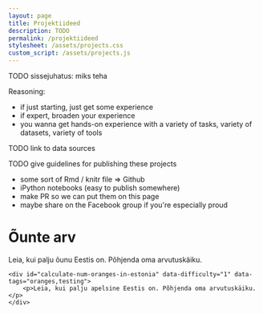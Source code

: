 ```yaml
---
layout: page
title: Projektiideed
description: TODO
permalink: /projektiideed
stylesheet: /assets/projects.css
custom_script: /assets/projects.js
---
```


TODO sissejuhatus: miks teha

Reasoning:
* if just starting, just get some experience
* if expert, broaden your experience
* you wanna get hands-on experience with a variety of tasks, variety of datasets, variety of tools

TODO link to data sources

TODO give guidelines for publishing these projects
* some sort of Rmd / knitr file => Github
* iPython notebooks (easy to publish somewhere)
* make PR so we can put them on this page
* maybe share on the Facebook group if you're especially proud


<div class="projects">
	<div id="calculate-num-apples-in-estonia" data-difficulty="3" data-tags="apples,testing">
		<h1>Õunte arv</h1>
		<p>Leia, kui palju õunu Eestis on. Põhjenda oma arvutuskäiku.</p>
	</div>

	<div id="calculate-num-oranges-in-estonia" data-difficulty="1" data-tags="oranges,testing">
		<p>Leia, kui palju apelsine Eestis on. Põhjenda oma arvutuskäiku.</p>
	</div>
</div>